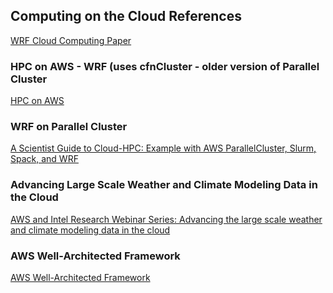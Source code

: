 ## Computing on the Cloud References

<a href="https://journals.ametsoc.org/view/journals/bams/102/6/BAMS-D-20-0219.1.xml">WRF Cloud Computing Paper</a>

### HPC on AWS - WRF (uses cfnCluster - older version of Parallel Cluster

<a href="https://s3-us-west-2.amazonaws.com/uw-s3-cdn/wp-content/uploads/sites/149/2018/12/28192637/Kevin-Jorissen_Amazon_HPC-on-AWS-cfnCluster-and-WRF.pdf">HPC on AWS</a>

### WRF on Parallel Cluster

<a href="https://jiaweizhuang.github.io/blog/aws-hpc-guide/">A Scientist Guide to Cloud-HPC: Example with AWS ParallelCluster, Slurm, Spack, and WRF</a>

### Advancing Large Scale Weather and Climate Modeling Data in the Cloud

<a href="https://apj-ps-marketing.s3-ap-southeast-1.amazonaws.com/Education/AWS_for_Research_Webinar_Series/On-demand_assets/Advancing-the-large-scale-weather-and-climate-modeling-data-in-the-cloud.pdf">AWS and Intel Research Webinar Series: Advancing the large scale weather and climate modeling data in the cloud</a>

### AWS Well-Architected Framework

<a href="https://docs.aws.amazon.com/wellarchitected/latest/high-performance-computing-lens/welcome.html">AWS Well-Architected Framework</a>
